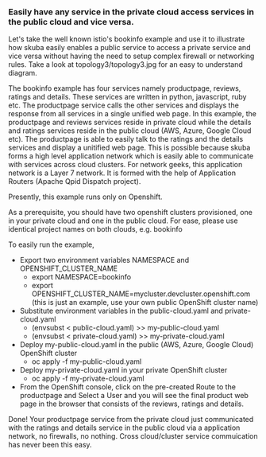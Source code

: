 ### Easily have any service in the private cloud access services in the public cloud and vice versa.

Let's take the well known istio's bookinfo example and use it to illustrate how skuba easily enables a public service to access a private service and vice versa without having the need to
setup complex firewall or networking rules. Take a look at topology3/topology3.jpg for an easy to understand diagram.

The bookinfo example has four services namely productpage, reviews, ratings and details. These services are written in python, javascript, ruby etc. The productpage service calls the other
services and displays the response from all services in a single unified web page. In this example, the productpage and reviews services reside in private cloud while the
details and ratings services reside in the public cloud (AWS, Azure, Google Cloud etc). The productpage is able to easily talk to the ratings and the details services and display a unitified
web page. This is possible because skuba forms a high level application network which is easily able to communicate with services across cloud clusters. For network geeks, this application network is a
Layer 7 network. It is formed with the help of Application Routers (Apache Qpid Dispatch project).

Presently, this example runs only on Openshift.

As a prerequisite, you should have two openshift clusters provisioned, one in your private cloud and one in the public cloud. For ease, please use identical project names on both clouds, e.g. bookinfo

To easily run the example,
* Export two environment variables NAMESPACE and OPENSHIFT_CLUSTER_NAME
  * export NAMESPACE=bookinfo
  * export OPENSHIFT_CLUSTER_NAME=mycluster.devcluster.openshift.com (this is just an example, use your own public OpenShift cluster name)
* Substitute environment variables in the public-cloud.yaml and private-cloud.yaml
  * (envsubst < public-cloud.yaml) >> my-public-cloud.yaml
  * (envsubst < private-cloud.yaml) >> my-private-cloud.yaml
* Deploy my-public-cloud.yaml in the public (AWS, Azure, Google Cloud) OpenShift cluster
  * oc apply -f my-public-cloud.yaml
* Deploy my-private-cloud.yaml in your private OpenShift cluster
  * oc apply -f my-private-cloud.yaml
* From the OpenShift console, click on the pre-created Route to the productpage and Select a User and you will see the final product web page in the browser that consists of the reviews, ratings and details.

Done! Your productpage service from the private cloud just communicated with the ratings and details service in the public cloud via a application network, no firewalls, no nothing. Cross cloud/cluster service
commuication has never been this easy. 